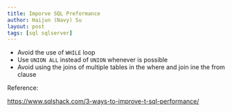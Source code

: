```yaml
---
title: Imporve SQL Preformance
author: Haijun (Navy) Su
layout: post
tags: [sql sqlserver]
---
```


* Avoid the use of `WHILE` loop
* Use `UNION ALL` instead of `UNION` whenever is possible
* Avoid using the joins of multiple tables in the where and join ine the from clause

Reference:

https://www.sqlshack.com/3-ways-to-improve-t-sql-performance/
